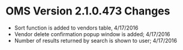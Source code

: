 # OMS Version 2.1.0.473 Changes
- Sort function is added to vendors table, 4/17/2016
- Vendor delete confirmation popup window is added; 4/17/2016
- Number of results returned by search is shown to user; 4/17/2016